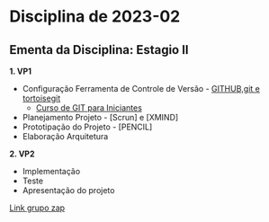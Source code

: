 # Disciplina de 2023-02

## Ementa da Disciplina: Estagio II

**1. VP1**

- Configuração Ferramenta de Controle de Versão - [GITHUB,git e tortoisegit](https://github.com/mbacefor)
  - [Curso de GIT para Iniciantes](https://www.udemy.com/git-e-github-para-iniciantes/)
- Planejamento Projeto - [Scrun] e [XMIND]
- Prototipação do Projeto - [PENCIL]
- Elaboração Arquitetura

**2. VP2**

- Implementação
- Teste
- Apresentação do projeto

[Link grupo zap](https://chat.whatsapp.com/IywlNFnTCUfC90TRgbWLNE)
